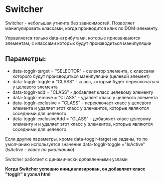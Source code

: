 # Switcher
Switcher - небольшая утилита без зависимостей. Позволяет манипулировать классами, когда проиводится клик по DOM-элементу.

Управляется только data-атрибутами, которые присваиваются элементам, с классами которых будут производиться манипуляции

## Параметры: 
* data-togglr-target = "SELECTOR" - селектор элемента, с классами которого будут производиться манипуляции (целевой элемент)
* data-togglr-toggle  = "CLASS" - класс, который будет переключаться у целевого элемента
* data-togglr-add = "CLASS" - добавляет класс целевому элементу
* data-togglr-remove = "CLASS" - удаляет класс у целевого элемента
* data-togglr-exclusive = "CLASS" - переключает класс у целевого элемента и удаляет этот класс у элементов, которые являются соседними для целевого  
* data-togglr-exclusiveAdd = "CLASS" - добавляет класс целевому элементу и и удаляет этот класс у элементов, которые являются соседними для целевого

Если другие параметры, кроме data-togglr-target не заданы, то по умолчанию используется значение data-togglr-toggle ="IsActive" (*IsActive - класс по умолчанию*)

Switcher работает с динамически добавленными узлами

**Когда Switcher успешно инициализирован, он добавляет класс "togglr" в узлел html**
